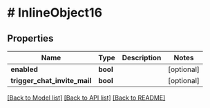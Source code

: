 # # InlineObject16

## Properties

Name | Type | Description | Notes
------------ | ------------- | ------------- | -------------
**enabled** | **bool** |  | [optional]
**trigger_chat_invite_mail** | **bool** |  | [optional]

[[Back to Model list]](../../README.md#models) [[Back to API list]](../../README.md#endpoints) [[Back to README]](../../README.md)
